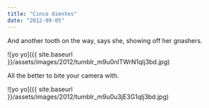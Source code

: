 ```yaml
---
title: "Cinco dientes"
date: "2012-09-05"
---
```


And another tooth on the way, says she, showing off her gnashers.

![yo yo]({{ site.baseurl }}/assets/images/2012/tumblr_m9u0nlTWrN1qlj3bd.jpg)

All the better to bite your camera with.

![yo yo]({{ site.baseurl }}/assets/images/2012/tumblr_m9u0u3jE3G1qlj3bd.jpg)
